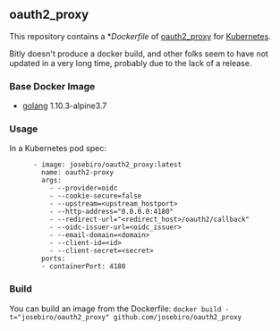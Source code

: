 ## oauth2_proxy

This repository contains a **Dockerfile* of [oauth2_proxy](https://github.com/bitly/oauth2_proxy/)
for [Kubernetes](https://www.kubernetes.io/).

Bitly doesn't produce a docker build, and other folks seem to have not updated
in a very long time, probably due to the lack of a release.

### Base Docker Image

* [golang](https://hub.docker.com/_/golang/) 1.10.3-alpine3.7

### Usage
In a Kubernetes pod spec:
```
      - image: josebiro/oauth2_proxy:latest
        name: oauth2-proxy
        args:
          - --provider=oidc
          - --cookie-secure=false
          - --upstream=<upstream_hostport>
          - --http-address="0.0.0.0:4180"
          - --redirect-url="<redirect_host>/oauth2/callback"
          - --oidc-issuer-url=<oidc_issuer>
          - --email-domain=<domain>
          - --client-id=<id>
          - --client-secret=<secret>
        ports:
        - containerPort: 4180
```

### Build
You can build an image from the Dockerfile:
`docker build -t="josebiro/oauth2_proxy" github.com/josebiro/oauth2_proxy`


